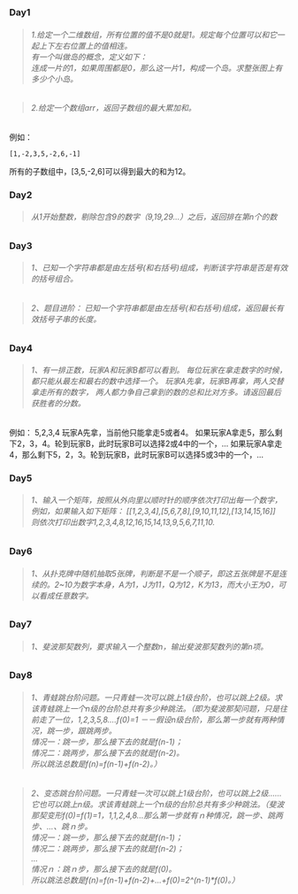 ### Day1
>###### 1.给定一个二维数组，所有位置的值不是0就是1。规定每个位置可以和它一起上下左右位置上的值相连。<br>有一个叫做岛的概念，定义如下：<br>连成一片的1，如果周围都是0，那么这一片1，构成一个岛。求整张图上有多少个小岛。

>###### 2.给定一个数组arr，返回子数组的最大累加和。
例如：
```
[1,-2,3,5,-2,6,-1]
```
所有的子数组中，[3,5,-2,6]可以得到最大的和为12。

### Day2
>###### 从1开始整数，剔除包含9的数字（9,19,29...）之后，返回排在第n个的数

### Day3
>###### 1、已知一个字符串都是由左括号(和右括号)组成，判断该字符串是否是有效的括号组合。

>###### 2、题目进阶： 已知一个字符串都是由左括号(和右括号)组成，返回最长有效括号子串的长度。

### Day4
>######  1、有一排正数，玩家A和玩家B都可以看到。 每位玩家在拿走数字的时候，都只能从最左和最右的数中选择一个。 玩家A先拿，玩家B再拿，两人交替拿走所有的数字， 两人都力争自己拿到的数的总和比对方多。请返回最后获胜者的分数。
例如： 5,2,3,4 玩家A先拿，当前他只能拿走5或者4。 如果玩家A拿走5，那么剩下2，3，4。轮到玩家B，此时玩家B可以选择2或4中的一个，… 如果玩家A拿走4，那么剩下5，2，3。轮到玩家B，此时玩家B可以选择5或3中的一个，…

### Day5
>######  1、输入一个矩阵，按照从外向里以顺时针的顺序依次打印出每一个数字，<br>例如，如果输入如下矩阵： [[1,2,3,4],[5,6,7,8],[9,10,11,12],[13,14,15,16]]<br>则依次打印出数字1,2,3,4,8,12,16,15,14,13,9,5,6,7,11,10.

### Day6
>######  1、从扑克牌中随机抽取5张牌，判断是不是一个顺子，即这五张牌是不是连续的。2~10为数字本身，A为1，J为11，Q为12，K为13，而大小王为0，可以看成任意数字。

### Day7
>######  1、斐波那契数列，要求输入一个整数n，输出斐波那契数列的第n项。

### Day8
>######  1、青蛙跳台阶问题。一只青蛙一次可以跳上1级台阶，也可以跳上2级。求该青蛙跳上一个n级的台阶总共有多少种跳法。（即为斐波那契问题，只是往前走了一位，1,2,3,5,8....f(0)=1 －－假设n级台阶，那么第一步就有两种情况，跳一步，跟跳两步。<br>情况一：跳一步，那么接下去的就是f(n-1)；<br>情况二：跳两步，那么接下去的就是f(n-2)。<br>所以跳法总数是f(n)=f(n-1)+f(n-2)。）

>######  2、变态跳台阶问题。一只青蛙一次可以跳上1级台阶，也可以跳上2级……它也可以跳上n级。求该青蛙跳上一个n级的台阶总共有多少种跳法。（斐波那契变形f(0)=f(1)=1，1,1,2,4,8...那么第一步就有ｎ种情况，跳一步、跳两步、...、跳ｎ步。<br>情况一：跳一步，那么接下去的就是f(n-1)；<br>情况二：跳两步，那么接下去的就是f(n-2)；<br>...<br>情况ｎ：跳ｎ步，那么接下去的就是f(0)。<br>所以跳法总数是f(n)=f(n-1)+f(n-2)+...+f(0)=2^(n-1)*f(0)。）